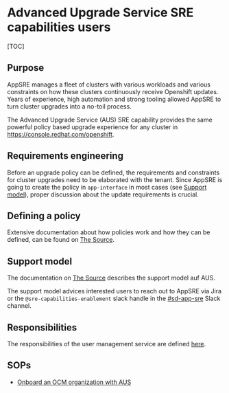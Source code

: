 # Advanced Upgrade Service SRE capabilities users

[TOC]

## Purpose

AppSRE manages a fleet of clusters with various workloads and various constraints on how these clusters continuously receive Openshift updates. Years of experience, high automation and strong tooling allowed AppSRE to turn cluster upgrades into a no-toil process.

The Advanced Upgrade Service (AUS) SRE capability provides the same powerful policy based  upgrade experience for any cluster in <https://console.redhat.com/openshift>.

## Requirements engineering

Before an upgrade policy can be defined, the requirements and constraints for cluster upgrades need to be elaborated with the tenant. Since AppSRE is going to create the policy in `app-interface` in most cases (see [Support model](#support-model)), proper discussion about the update requirements is crucial.

## Defining a policy

Extensive documentation about how policies work and how they can be defined, can be found on [The Source](https://source.redhat.com/groups/public/sre/wiki/advanced_upgrade_service_aus).



## Support model

The documentation on [The Source](https://source.redhat.com/groups/public/sre/wiki/advanced_upgrade_service_aus) describes the support model auf AUS.

The support model advices interested users to reach out to AppSRE via Jira or the `@sre-capabilities-enablement` slack handle in the [#sd-app-sre](https://redhat-internal.slack.com/archives/CCRND57FW) Slack channel.

## Responsibilities

The responsibilities of the user management service are defined [here](https://source.redhat.com/groups/public/sre/wiki/advanced_upgrade_service_aus#aus-responsibilities).


## SOPs

* [Onboard an OCM organization with AUS](./sops/onboard-an-ocm-organization.md)
